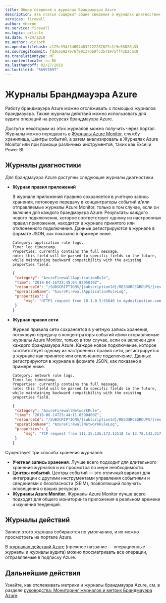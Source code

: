 ```yaml
---
title: Общие сведения о журналах Брандмауэра Azure
description: Эта статья содержит общие сведения о журналах диагностики Брандмауэра Azure.
services: firewall
author: vhorne
ms.service: firewall
ms.topic: article
ms.date: 9/24/2018
ms.author: victorh
ms.openlocfilehash: c129c394f3d694b832722287027c1f9e58028a33
ms.sourcegitcommit: fdd6a2927976f99137bb0fcd571975ff42b2cac0
ms.translationtype: MT
ms.contentlocale: ru-RU
ms.lasthandoff: 02/27/2019
ms.locfileid: "56957697"
---
```

# <a name="azure-firewall-logs"></a>Журналы Брандмауэра Azure

Работу брандмауэра Azure можно отслеживать с помощью журналов брандмауэра. Также журналы действий можно использовать для аудита операций на ресурсах брандмауэра Azure.

Доступ к некоторым из этих журналов можно получить через портал. Журналы можно передавать в [Журналы Azure Monitor](../azure-monitor/insights/azure-networking-analytics.md), службу хранилища, Центры событий, а затем анализировать в Журналах Azure Monitor или при помощи различных инструментов, таких как Excel и Power BI.

## <a name="diagnostic-logs"></a>Журналы диагностики

 Для брандмауэра Azure доступны следующие журналы диагностики.

* **Журнал правил приложений**

   В журнале приложений правило сохраняется в учетную запись хранения, потоковую передачу в концентраторы событий и/или отправляемые журналы Azure Monitor, только в том случае, если он включен для каждого брандмауэра Azure. Результаты каждого нового подключения, которое соответствует одному из настроенных правил приложения, находятся в журнале принятого или отклоненного подключения. Данные регистрируются в журнале в формате JSON, как показано в примере ниже.

   ```
   Category: application rule logs.
   Time: log timestamp.
   Properties: currently contains the full message. 
   note: this field will be parsed to specific fields in the future, while maintaining backward compatibility with the existing properties field.
   ```

   ```json
   {
    "category": "AzureFirewallApplicationRule",
    "time": "2018-04-16T23:45:04.8295030Z",
    "resourceId": "/SUBSCRIPTIONS/{subscriptionId}/RESOURCEGROUPS/{resourceGroupName}/PROVIDERS/MICROSOFT.NETWORK/AZUREFIREWALLS/{resourceName}",
    "operationName": "AzureFirewallApplicationRuleLog",
    "properties": {
        "msg": "HTTPS request from 10.1.0.5:55640 to mydestination.com:443. Action: Allow. Rule Collection: collection1000. Rule: rule1002"
    }
   }
   ```

* **Журнал правил сети**

   Журнал правила сети сохраняется в учетную запись хранения, потоковую передачу в концентраторы событий и/или отправляемые журналы Azure Monitor, только в том случае, если он включен для каждого брандмауэра Azure. Каждое новое подключение, которое соответствует одному из настроенных правил сети, регистрируется в журнале как принятое или отклоненное подключение. Данные регистрируются в журнале в формате JSON, как показано в примере ниже.

   ```
   Category: network rule logs.
   Time: log timestamp.
   Properties: currently contains the full message. 
   note: this field will be parsed to specific fields in the future, while maintaining backward compatibility with the existing properties field.
   ```

   ```json
  {
    "category": "AzureFirewallNetworkRule",
    "time": "2018-06-14T23:44:11.0590400Z",
    "resourceId": "/SUBSCRIPTIONS/{subscriptionId}/RESOURCEGROUPS/{resourceGroupName}/PROVIDERS/MICROSOFT.NETWORK/AZUREFIREWALLS/{resourceName}",
    "operationName": "AzureFirewallNetworkRuleLog",
    "properties": {
        "msg": "TCP request from 111.35.136.173:12518 to 13.78.143.217:2323. Action: Deny"
    }
   }

   ```

Существует три способа хранения журналов:

* **Учетная запись хранения**. Лучше всего подходит для длительного хранения журналов и их просмотра по мере необходимости.
* **Центры событий**. Центры событий — это отличный вариант для интеграции с другими инструментами управления событиями и сведениями о безопасности (SEIM), позволяющий получать оповещения о ваших ресурсах.
* **Журналы Azure Monitor**. Журналы Azure Monitor лучше всего подходят для общего мониторинга приложения в реальном времени и изучения тенденций.

## <a name="activity-logs"></a>Журналы действий

   Записи этого журнала собираются по умолчанию, и их можно просмотреть на портале Azure.

   В [журналах действий Azure](../azure-resource-manager/resource-group-audit.md) (прежнее название — операционные журналы и журналы аудита) можно просматривать все операции, отправляемые в подписку Azure.


## <a name="next-steps"></a>Дальнейшие действия

Узнайте, как отслеживать метрики и журналы брандмауэра Azure, см. в разделе [руководства: Мониторинг журналов и метрик Брандмауэра Azure](tutorial-diagnostics.md).